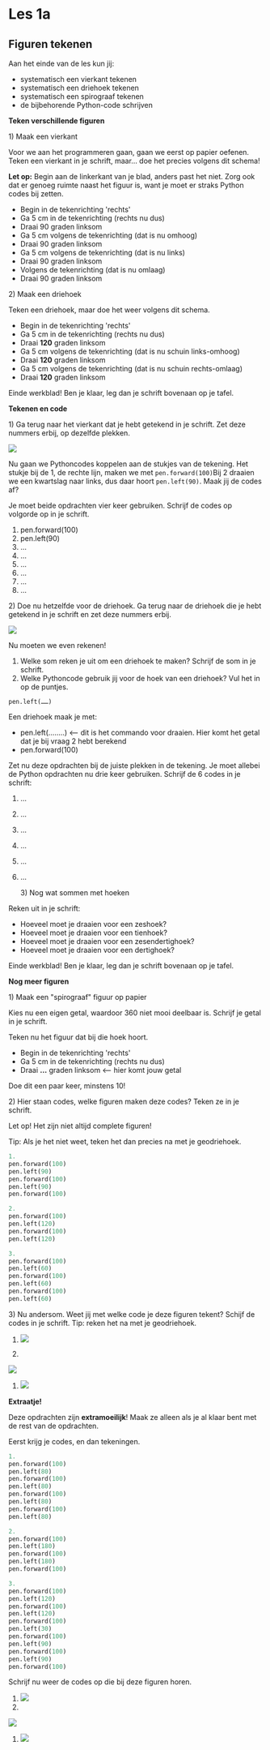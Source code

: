 # Les 1a

## Figuren tekenen

Aan het einde van de les kun jij:

* systematisch een vierkant tekenen
* systematisch een driehoek tekenen
* systematisch een spirograaf tekenen
* de bijbehorende Python-code schrijven

**Teken verschillende figuren**

1\) Maak een vierkant

Voor we aan het programmeren gaan, gaan we eerst op papier oefenen. Teken een vierkant in je schrift, maar… doe het precies volgens dit schema!

**Let op:** Begin aan de linkerkant van je blad, anders past het niet. Zorg ook dat er genoeg ruimte naast het figuur is, want je moet er straks Python codes bij zetten.

* Begin in de tekenrichting 'rechts'
* Ga 5 cm in de tekenrichting \(rechts nu dus\)
* Draai 90 graden linksom
* Ga 5 cm volgens de tekenrichting \(dat is nu omhoog\)
* Draai 90 graden linksom
* Ga 5 cm volgens de tekenrichting \(dat is nu links\)
* Draai 90 graden linksom
* Volgens de tekenrichting \(dat is nu omlaag\)
* Draai 90 graden linksom

2\) Maak een driehoek

Teken een driehoek, maar doe het weer volgens dit schema.

* Begin in de tekenrichting 'rechts'
* Ga 5 cm in de tekenrichting \(rechts nu dus\)
* Draai **120** graden linksom 
* Ga 5 cm volgens de tekenrichting \(dat is nu schuin links-omhoog\)
* Draai **120** graden linksom
* Ga 5 cm volgens de tekenrichting \(dat is nu schuin rechts-omlaag\)
* Draai **120** graden linksom

Einde werkblad! Ben je klaar, leg dan je schrift bovenaan op je tafel.

**Tekenen en code**

1\) Ga terug naar het vierkant dat je hebt getekend in je schrift. Zet deze nummers erbij, op dezelfde plekken.

![](../../.gitbook/assets/image-20190322135329083-1.png)

Nu gaan we Pythoncodes koppelen aan de stukjes van de tekening. Het stukje bij de 1, de rechte lijn, maken we met `pen.forward(100)`Bij 2 draaien we een kwartslag naar links, dus daar hoort `pen.left(90)`. Maak jij de codes af?

Je moet beide opdrachten vier keer gebruiken. Schrijf de codes op volgorde op in je schrift.

1. pen.forward\(100\) 
2. pen.left\(90\) 
3. ...
4. ...
5. ...
6. ...
7. ...
8. ...

2\) Doe nu hetzelfde voor de driehoek. Ga terug naar de driehoek die je hebt getekend in je schrift en zet deze nummers erbij.

![](../../.gitbook/assets/image-20190322135525607-1.png)

Nu moeten we even rekenen!

1. Welke som reken je uit om een driehoek te maken? Schrijf de som in je schrift.
2. Welke Pythoncode gebruik jij voor de hoek van een driehoek? Vul het in op de puntjes.

`pen.left(……)`

Een driehoek maak je met:

* pen.left\(……..\) &lt;— dit is het commando voor draaien. Hier komt het getal dat je bij vraag 2 hebt berekend
* pen.forward\(100\)

Zet nu deze opdrachten bij de juiste plekken in de tekening. Je moet allebei de Python opdrachten nu drie keer gebruiken. Schrijf de 6 codes in je schrift:

1. ...
2. ...
3. ...
4. ...
5. ...
6. ...

   3\) Nog wat sommen met hoeken

Reken uit in je schrift:

* Hoeveel moet je draaien voor een zeshoek?
* Hoeveel moet je draaien voor een tienhoek?
* Hoeveel moet je draaien voor een zesendertighoek?
* Hoeveel moet je draaien voor een dertighoek?

Einde werkblad! Ben je klaar, leg dan je schrift bovenaan op je tafel.

**Nog meer figuren**

1\) Maak een "spirograaf" figuur op papier

Kies nu een eigen getal, waardoor 360 niet mooi deelbaar is. Schrijf je getal in je schrift.

Teken nu het figuur dat bij die hoek hoort.

* Begin in de tekenrichting 'rechts'
* Ga 5 cm in de tekenrichting \(rechts nu dus\)
* Draai **...** graden linksom &lt;— hier komt jouw getal

Doe dit een paar keer, minstens 10!

2\) Hier staan codes, welke figuren maken deze codes? Teken ze in je schrift.

Let op! Het zijn niet altijd complete figuren!

Tip: Als je het niet weet, teken het dan precies na met je geodriehoek.

```python
1.
pen.forward(100)
pen.left(90)
pen.forward(100)
pen.left(90)
pen.forward(100)
```

```python
2.
pen.forward(100)
pen.left(120)
pen.forward(100)
pen.left(120)
```

```python
3.
pen.forward(100)
pen.left(60)
pen.forward(100)
pen.left(60)
pen.forward(100)
pen.left(60)
```

3\) Nu andersom. Weet jij met welke code je deze figuren tekent? Schijf de codes in je schrift. Tip: reken het na met je geodriehoek.

1. ![](../../.gitbook/assets/image-20190318130624359-1.png)

2.

![](../../.gitbook/assets/image-20190318125720956.png)

1. ![](../../.gitbook/assets/image-20190318130244515.png)

**Extraatje!**

Deze opdrachten zijn **extramoeilijk**! Maak ze alleen als je al klaar bent met de rest van de opdrachten.

Eerst krijg je codes, en dan tekeningen.

```python
1.
pen.forward(100)
pen.left(80)
pen.forward(100)
pen.left(80)
pen.forward(100)
pen.left(80)
pen.forward(100)
pen.left(80)
```

```python
2.
pen.forward(100)
pen.left(180)
pen.forward(100)
pen.left(180)
pen.forward(100)
```

```python
3.
pen.forward(100)
pen.left(120)
pen.forward(100)
pen.left(120)
pen.forward(100)
pen.left(30)
pen.forward(100)
pen.left(90)
pen.forward(100)
pen.left(90)
pen.forward(100)
```

Schrijf nu weer de codes op die bij deze figuren horen.

1. ![](../../.gitbook/assets/image-20190318130606702.png)
2. 
![](../../.gitbook/assets/image-20190318125810948-1.png)

1. ![](../../.gitbook/assets/image-20190318130138855.png)

